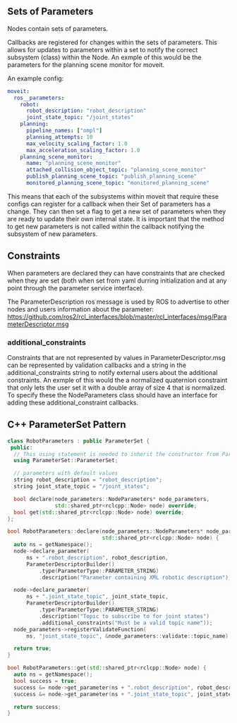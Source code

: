 ## Sets of Parameters

Nodes contain sets of parameters.

Callbacks are registered for changes within the sets of parameters.  This allows for updates to parameters within a set to notify the correct subsystem (class) within the Node.  An exmple of this would be the parameters for the planning scene monitor for moveit.

An example config:

```yaml
moveit:
  ros__parameters:
    robot:
      robot_description: "robot_description"
      joint_state_topic: "/joint_states"
    planning:
      pipeline_names: ["ompl"]
      planning_attempts: 10
      max_velocity_scaling_factor: 1.0
      max_acceleration_scaling_factor: 1.0
    planning_scene_monitor:
      name: "planning_scene_monitor"
      attached_collision_object_topic: "planning_scene_monitor"
      publish_planning_scene_topic: "publish_planning_scene"
      monitored_planning_scene_topic: "monitored_planning_scene"
```

This means that each of the subsystems within moveit that require these configs can register for a callback when their Set of parameters has a change.  They can then set a flag to get a new set of parameters when they are ready to update their own internal state.  It is important that the method to get new parameters is not called within the callback notifying the subsystem of new parameters.

## Constraints

When parameters are declared they can have constraints that are checked when they are set (both when set from yaml durring initialization and at any point through the parameter service interface).

The ParameterDescription ros message is used by ROS to advertise to other nodes and users information about the parameter: https://github.com/ros2/rcl_interfaces/blob/master/rcl_interfaces/msg/ParameterDescriptor.msg

### additional_constraints

Constraints that are not represented by values in ParameterDescriptor.msg can be represented by validation callbacks and a string in the additional_constraints string to notify external users about the additional constraints.  An exmple of this would the a normalized quaternion constraint that only lets the user set it with a double array of size 4 that is normalized.
To specify these the NodeParameters class should have an interface for adding these additional_constraint callbacks.

## C++ ParameterSet Pattern
```c++
class RobotParameters : public ParameterSet {
 public:
  // This using statement is needed to inherit the constructor from ParameterSet
  using ParameterSet::ParameterSet;

  // parameters with default values
  string robot_description = "robot_description";
  string joint_state_topic = "/joint_states";

  bool declare(node_parameters::NodeParameters* node_parameters,
               std::shared_ptr<rclcpp::Node> node) override;
  bool get(std::shared_ptr<rclcpp::Node> node) override;
};

bool RobotParameters::declare(node_parameters::NodeParameters* node_parameters,
                              std::shared_ptr<rclcpp::Node> node) {
  auto ns = getNamespace();
  node->declare_parameter(
      ns + ".robot_description", robot_description,
      ParameterDescriptorBuilder()
          .type(ParameterType::PARAMETER_STRING)
          .description("Parameter containing XML robotic description"));

  node->declare_parameter(
      ns + ".joint_state_topic", joint_state_topic,
      ParameterDescriptorBuilder()
          .type(ParameterType::PARAMETER_STRING)
          .description("Topic to subscribe to for joint states")
          .additional_constraints("Must be a valid topic name"));
  node_parameters->registerValidateFunction(
      ns, "joint_state_topic", &node_parameters::validate::topic_name);

  return true;
}

bool RobotParameters::get(std::shared_ptr<rclcpp::Node> node) {
  auto ns = getNamespace();
  bool success = true;
  success &= node->get_parameter(ns + ".robot_description", robot_description);
  success &= node->get_parameter(ns + ".joint_state_topic", joint_state_topic);

  return success;
}
```
